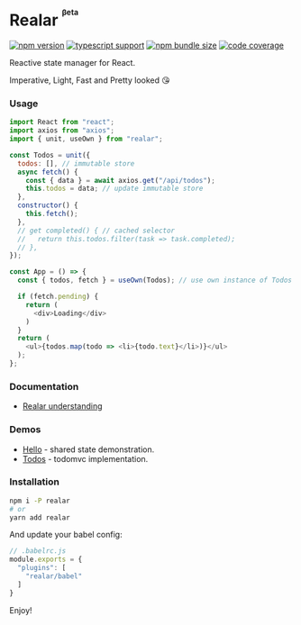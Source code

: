 # Realar <sup><sup><small><small>βeta</small></small></sup></sup>

[![npm version](https://img.shields.io/npm/v/realar?style=flat-square)](https://www.npmjs.com/package/realar) [![typescript support](https://img.shields.io/npm/types/typescript?style=flat-square)](./lib/types/typescript.d.ts) [![npm bundle size](https://img.shields.io/bundlephobia/minzip/realar?style=flat-square)](https://bundlephobia.com/result?p=realar) [![code coverage](https://img.shields.io/coveralls/github/betula/realar?style=flat-square)](https://coveralls.io/github/betula/realar)

Reactive state manager for React.

Imperative, Light, Fast and Pretty looked :kissing_heart:

### Usage

```javascript
import React from "react";
import axios from "axios";
import { unit, useOwn } from "realar";

const Todos = unit({
  todos: [], // immutable store
  async fetch() {
    const { data } = await axios.get("/api/todos");
    this.todos = data; // update immutable store
  },
  constructor() {
    this.fetch();
  },
  // get completed() { // cached selector
  //   return this.todos.filter(task => task.completed);
  // },
});

const App = () => {
  const { todos, fetch } = useOwn(Todos); // use own instance of Todos

  if (fetch.pending) {
    return (
      <div>Loading</div>
    )
  }
  return (
    <ul>{todos.map(todo => <li>{todo.text}</li>)}</ul>
  );
};
```


### Documentation

+ [Realar understanding](./docs/undestanding/index.md)


### Demos

+ [Hello](https://github.com/realar-project/hello) - shared state demonstration.
+ [Todos](https://github.com/realar-project/todos) - todomvc implementation.


### Installation

```bash
npm i -P realar
# or
yarn add realar
```

And update your babel config:

```javascript
// .babelrc.js
module.exports = {
  "plugins": [
    "realar/babel"
  ]
}
```

Enjoy!

